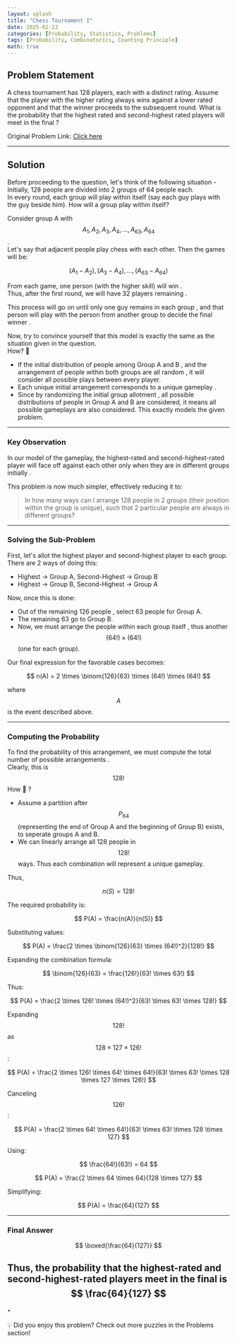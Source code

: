 ```yaml
---
layout: splash
title: "Chess Tournament I"
date: 2025-02-23
categories: [Probability, Statistics, Problems]
tags: [Probability, Combinatorics, Counting Principle]
math: true
---
```

##  Problem Statement   

A chess tournament has 128 players, each with a  distinct  rating. Assume that the player with the  higher rating always wins  against a lower rated opponent and that the winner proceeds to the subsequent round. What is the probability that the highest rated and second-highest rated players will  meet in the final ?

 Original Problem Link:  [Click here](https://www.quantguide.io/questions/chess-tournament-i)  

---

##  Solution 

Before proceeding to the question, let's think of the following situation -  
Initially, 128 people are divided into 2 groups of 64 people each.  
In every round, each group will play within itself (say each guy plays with the guy beside him). How will a group play within itself?  

Consider group A with $$ A_1, A_2, A_3, A_4, \dots, A_{63}, A_{64} $$.  
Let's say that adjacent people play chess with each other. Then the games will be:  

 $$ (A_1 - A_2), (A_3 - A_4), \dots, (A_{63} - A_{64}) $$

From each game,  one person (with the higher skill) will win .  
Thus, after the first round, we will have  32 players remaining .  

This process will go on until only  one guy remains in each group , and that person will play with the person from another group to decide the  final winner .

Now, try to convince yourself that this model is  exactly the same  as the situation given in the question.  
How? 🤔 

- If the  initial distribution  of people among  Group A and B , and the  arrangement of people within both groups  are all  random , it will consider all possible plays between every player.
- Each  unique initial arrangement corresponds to a unique gameplay .
- Since by  randomizing the initial group allotment , all possible distributions of people in Group A and B are considered, it means  all possible gameplays  are also considered. This exactly models the given problem.

---

### Key Observation  

In our model of the gameplay, the  highest-rated and second-highest-rated player  will  face off against each other   only when they are in different groups initially .  

This problem is now much simpler, effectively reducing it to:  

>  In how many ways can I arrange 128 people in 2 groups (their position within the group is unique), such that 2 particular people are always in different groups?

---

### Solving the Sub-Problem  

First, let's allot the highest player and second-highest player to each group.  
There are  2 ways  of doing this:  
-  Highest -> Group A, Second-Highest -> Group B   
-  Highest -> Group B, Second-Highest -> Group A   

Now, once this is done:  
- Out of the remaining  126 people , select  63  people for Group A.  
- The remaining  63  go to Group B.  
- Now, we must  arrange the people within each group itself , thus another  $$ (64!) \times (64!)  $$ (one for each group).

Our final expression for the  favorable cases  becomes:

 $$
n(A) = 2 \times \binom{126}{63} \times (64!) \times (64!)
 $$

where  $$ A $$ is the event described above.

---

### Computing the Probability  

To find the probability of this arrangement, we must compute the  total number of possible arrangements .  
Clearly, this is  $$ 128! $$ How 🤔 ?  

- Assume a partition after $$ P_{64}  $$  (representing the end of Group A and the beginning of Group B) exists, to seperate groups A and B.
- We can linearly arrange all 128 people in $$128!$$ ways. Thus each combination will represent a unique gameplay.

Thus,  

 $$
n(S) = 128!
 $$

The required probability is:

 $$
P(A) = \frac{n(A)}{n(S)}
 $$

Substituting values:

 $$
P(A) = \frac{2 \times \binom{126}{63} \times (64!)^2}{128!}
 $$

Expanding the combination formula:

 $$
\binom{126}{63} = \frac{126!}{63! \times 63!}
 $$

Thus:

 $$
P(A) = \frac{2 \times 126! \times (64!)^2}{63! \times 63! \times 128!}
 $$

Expanding $$ 128!  $$ as $$ 128 \times 127 \times 126!  $$:

 $$
P(A) = \frac{2 \times 126! \times 64! \times 64!}{63! \times 63! \times 128 \times 127 \times 126!}
 $$

Canceling $$ 126! $$:

 $$
P(A) = \frac{2 \times 64! \times 64!}{63! \times 63! \times 128 \times 127}
 $$

Using:

 $$
\frac{64!}{63!} = 64
 $$

 $$
P(A) = \frac{2 \times 64 \times 64}{128 \times 127}
 $$

Simplifying:

 $$
P(A) = \frac{64}{127}
 $$

---

### Final Answer  

 $$
\boxed{\frac{64}{127}}
 $$

Thus, the probability that the  highest-rated and second-highest-rated players meet in the final  is  $$ \frac{64}{127}  $$.
---

💡  Did you enjoy this problem? Check out more puzzles in the Problems section! 
